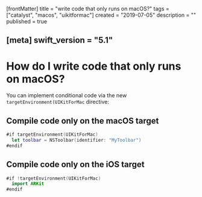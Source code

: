 [frontMatter]
title = "write code that only runs on macOS?"
tags = ["catalyst", "macos", "uikitformac"]
created = "2019-07-05"
description = ""
published = true

[meta]
swift_version = "5.1"
---


# How do I write code that only runs on macOS?

You can implement conditional code via the new `targetEnvironment(UIKitForMac` directive:

## Compile code only on the macOS target

``` swift
#if targetEnvironment(UIKitForMac)
  let toolbar = NSToolbar(identifier: "MyToolbar")
#endif
```

## Compile code only on the iOS target

``` swift
#if !targetEnvironment(UIKitForMac)
  import ARKit
#endif
```
